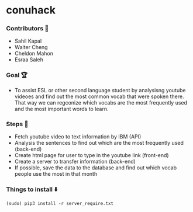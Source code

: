 # conuhack

### Contributors :busts_in_silhouette:
- Sahil Kapal
- Walter Cheng
- Cheldon Mahon
- Esraa Saleh

### Goal :trophy:
- To assist ESL or other second language student by analysisng youtube videoes and find out the most common vocab that were spoken there. That way we can regconize which vocabs are the most frequently used and the most important words to learn.

### Steps :feet:
- Fetch youtube video to text information by IBM (API)
- Analysis the sentences to find out which are the most frequently used (back-end)
- Create html page for user to type in the youtube link (front-end)
- Create a server to transfer information (back-end)
- If possible, save the data to the database and find out which vocab people use the most in that month

### Things to install :arrow_down:
```
(sudo) pip3 install -r server_require.txt
```
